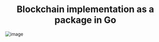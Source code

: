 <h1 align="center"> Blockchain implementation as a package in Go</h1>

![image](https://user-images.githubusercontent.com/25494022/189058103-584a17a3-9887-416c-8b5f-f883eb792a83.png)
